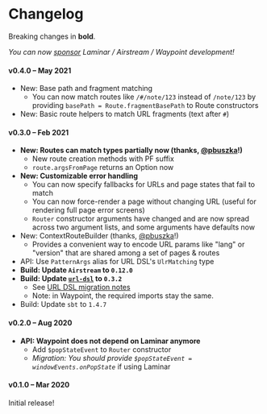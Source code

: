 # Changelog

Breaking changes in **bold**.

_You can now [sponsor](https://github.com/sponsors/raquo) Laminar / Airstream / Waypoint development!_

#### v0.4.0 – May 2021

* New: Base path and fragment matching
  * You can now match routes like `/#/note/123` instead of `/note/123` by providing `basePath = Route.fragmentBasePath` to Route constructors
* New: Basic route helpers to match URL fragments (text after `#`)

#### v0.3.0 – Feb 2021

* **New: Routes can match types partially now (thanks, [@pbuszka](https://github.com/pbuszka)!)**
  * New route creation methods with PF suffix
  * `route.argsFromPage` returns an Option now
* **New: Customizable error handling**
  * You can now specify fallbacks for URLs and page states that fail to match
  * You can now force-render a page without changing URL (useful for rendering full page error screens)
  * `Router` constructor arguments have changed and are now spread across two argument lists, and some arguments have defaults now
* New: ContextRouteBuilder (thanks, [@pbuszka](https://github.com/pbuszka)!)
  * Provides a convenient way to encode URL params like "lang" or "version" that are shared among a set of pages & routes
* API: Use `PatternArgs` alias for URL DSL's `UlrMatching` type
* **Build: Update `Airstream` to `0.12.0`**
* **Build: Update [`url-dsl`](https://github.com/sherpal/url-dsl) to `0.3.2`**
  * See [URL DSL migration notes](https://github.com/sherpal/url-dsl#moving-from-020-to-03x)
  * Note: in Waypoint, the required imports stay the same.
* Build: Update `sbt` to `1.4.7`

#### v0.2.0 – Aug 2020

* **API: Waypoint does not depend on Laminar anymore**
  * Add `$popStateEvent` to `Router` constructor
  * _Migration: You should provide `$popStateEvent = windowEvents.onPopState`_ if using Laminar

#### v0.1.0 – Mar 2020

Initial release!
